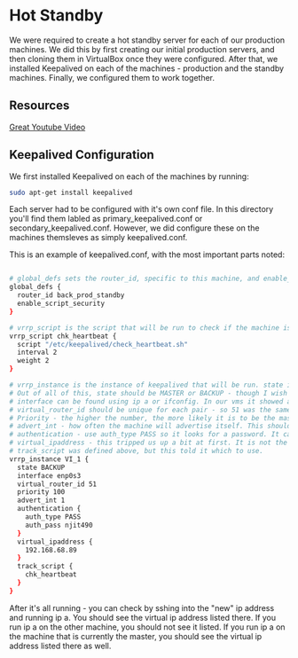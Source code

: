 # Hot Standby

We were required to create a hot standby server for each of our production machines. We did this by first creating our initial production servers, and then cloning them in VirtualBox once they were configured. After that, we installed Keepalived on each of the machines - production and the standby machines. Finally, we configured them to work together.

## Resources

[Great Youtube Video](https://www.youtube.com/watch?v=hPfk0qd4xEY)

## Keepalived Configuration

We first installed Keepalived on each of the machines by running:

```bash
sudo apt-get install keepalived
```

Each server had to be configured with it's own conf file. In this directory you'll find them labled as primary_keepalived.conf or secondary_keepalived.conf. However, we did configure these on the machines themsleves as simply keepalived.conf.


This is an example of keepalived.conf, with the most important parts noted:

```bash

# global_defs sets the router_id, specific to this machine, and enable_script_security enables script security
global_defs {
  router_id back_prod_standby
  enable_script_security
}

# vrrp_script is the script that will be run to check if the machine is alive. interval is how often it will be run, and weight is how important it is
vrrp_script chk_heartbeat {
  script "/etc/keepalived/check_heartbeat.sh"
  interval 2
  weight 2
}

# vrrp_instance is the instance of keepalived that will be run. state is the state of the machine, interface is the interface that will be used, virtual_router_id is the id of the router, priority is the priority of the machine, advert_int is the interval at which the machine will advertise itself, authentication is the authentication type and password, and virtual_ipaddress is the ip address that will be used
# Out of all of this, state should be MASTER or BACKUP - though I wish they used different language for that.
# interface can be found using ip a or ifconfig. In our vms it showed as enp0s3.
# virtual_router_id should be unique for each pair - so 51 was the same on both the primary and secondary for prod_back. 
# Priority - the higher the number, the more likely it is to be the master. So the primary should have a higher number than the secondary.
# advert_int - how often the machine will advertise itself. This should be the same on both machines.
# authentication - use auth_type PASS so it looks for a password. It can only be 8 characters long apparently. We shared the password across the machines so they could communicate.
# virtual_ipaddress - this tripped us up a bit at first. It is not the IP of either machine - but rather the IP they'll both use. So set it to one that is not currently and will not be in use by any other machine on your subnet.
# track_script was defined above, but this told it which to use.
vrrp_instance VI_1 {
  state BACKUP
  interface enp0s3
  virtual_router_id 51
  priority 100
  advert_int 1
  authentication {
    auth_type PASS
    auth_pass njit490
  }
  virtual_ipaddress {
    192.168.68.89
  }
  track_script {
    chk_heartbeat
  }
}
```

After it's all running - you can check by sshing into the "new" ip address and running ip a. You should see the virtual ip address listed there. If you run ip a on the other machine, you should not see it listed. If you run ip a on the machine that is currently the master, you should see the virtual ip address listed there as well.